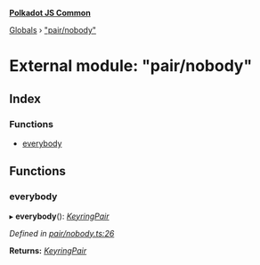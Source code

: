 **[Polkadot JS Common](../README.md)**

[Globals](../globals.md) › ["pair/nobody"](_pair_nobody_.md)

# External module: "pair/nobody"

## Index

### Functions

* [everybody](_pair_nobody_.md#everybody)

## Functions

###  everybody

▸ **everybody**(): *[KeyringPair](../interfaces/_types_.keyringpair.md)*

*Defined in [pair/nobody.ts:26](https://github.com/polkadot-js/common/blob/a5d2369/packages/keyring/src/pair/nobody.ts#L26)*

**Returns:** *[KeyringPair](../interfaces/_types_.keyringpair.md)*